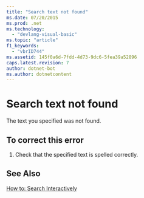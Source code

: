 ```yaml
---
title: "Search text not found"
ms.date: 07/20/2015
ms.prod: .net
ms.technology: 
  - "devlang-visual-basic"
ms.topic: "article"
f1_keywords: 
  - "vbrID744"
ms.assetid: 145f0a6d-7fdd-4d73-9dc6-5fea39a52896
caps.latest.revision: 7
author: dotnet-bot
ms.author: dotnetcontent
---
```

# Search text not found
The text you specified was not found.  
  
## To correct this error  
  
1.  Check that the specified text is spelled correctly.  
  
## See Also  
 [How to: Search Interactively](http://msdn.microsoft.com/library/e9fdbfab-bd59-401a-92d3-7ce1652b243c)
